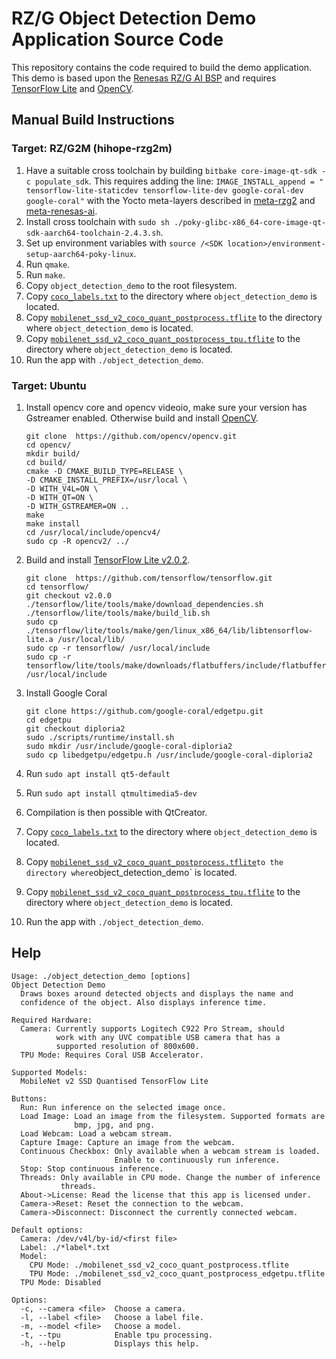 # RZ/G Object Detection Demo Application Source Code

This repository contains the code required to build the demo application.
This demo is based upon the [Renesas RZ/G AI BSP](https://github.com/renesas-rz/meta-renesas-ai)
and requires [TensorFlow Lite](https://github.com/tensorflow/tensorflow/tree/v2.0.2) and [OpenCV](https://opencv.org/).

## Manual Build Instructions
### Target: RZ/G2M (hihope-rzg2m)
1. Have a suitable cross toolchain by building `bitbake core-image-qt-sdk -c populate_sdk`. This requires adding the line:
`IMAGE_INSTALL_append = " tensorflow-lite-staticdev tensorflow-lite-dev google-coral-dev google-coral"`
with the Yocto meta-layers described in [meta-rzg2](https://github.com/renesas-rz/meta-rzg2)
and [meta-renesas-ai](https://github.com/renesas-rz/meta-renesas-ai).
2. Install cross toolchain with `sudo sh ./poky-glibc-x86_64-core-image-qt-sdk-aarch64-toolchain-2.4.3.sh`.
3. Set up environment variables with `source /<SDK location>/environment-setup-aarch64-poky-linux`.
4. Run `qmake`.
5. Run `make`.
6. Copy `object_detection_demo` to the root filesystem.
7. Copy [`coco_labels.txt`](https://github.com/google-coral/edgetpu/blob/master/test_data/coco_labels.txt) to the directory where `object_detection_demo` is located.
8. Copy [`mobilenet_ssd_v2_coco_quant_postprocess.tflite`](https://github.com/google-coral/edgetpu/blob/diploria2/test_data/mobilenet_ssd_v2_coco_quant_postprocess.tflite) to the directory where `object_detection_demo` is located.
9. Copy [`mobilenet_ssd_v2_coco_quant_postprocess_tpu.tflite`](https://github.com/google-coral/edgetpu/blob/diploria2/test_data/mobilenet_ssd_v2_coco_quant_postprocess_edgetpu.tflite) to the directory where `object_detection_demo` is located.
10. Run the app with `./object_detection_demo`.

### Target: Ubuntu
1. Install opencv core and opencv videoio, make sure your version has Gstreamer enabled. Otherwise build and install [OpenCV](https://github.com/opencv/opencv.git).
    ```
    git clone  https://github.com/opencv/opencv.git
    cd opencv/
    mkdir build/
    cd build/
    cmake -D CMAKE_BUILD_TYPE=RELEASE \
    -D CMAKE_INSTALL_PREFIX=/usr/local \
    -D WITH_V4L=ON \
    -D WITH_QT=ON \
    -D WITH_GSTREAMER=ON ..
    make
    make install
    cd /usr/local/include/opencv4/
    sudo cp -R opencv2/ ../
    ```

2. Build and install [TensorFlow Lite v2.0.2](https://github.com/tensorflow/tensorflow/tree/v2.0.2).
    ```
    git clone  https://github.com/tensorflow/tensorflow.git
    cd tensorflow/
    git checkout v2.0.0
    ./tensorflow/lite/tools/make/download_dependencies.sh
    ./tensorflow/lite/tools/make/build_lib.sh
    sudo cp ./tensorflow/lite/tools/make/gen/linux_x86_64/lib/libtensorflow-lite.a /usr/local/lib/
    sudo cp -r tensorflow/ /usr/local/include
    sudo cp -r tensorflow/lite/tools/make/downloads/flatbuffers/include/flatbuffers/ /usr/local/include
    ```
3. Install Google Coral
    ```
    git clone https://github.com/google-coral/edgetpu.git
    cd edgetpu
    git checkout diploria2
    sudo ./scripts/runtime/install.sh
    sudo mkdir /usr/include/google-coral-diploria2
    sudo cp libedgetpu/edgetpu.h /usr/include/google-coral-diploria2
    ```
4. Run `sudo apt install qt5-default`
5. Run `sudo apt install qtmultimedia5-dev`
6. Compilation is then possible with QtCreator.
8. Copy [`coco_labels.txt`](https://github.com/google-coral/edgetpu/blob/master/test_data/coco_labels.txt) to the directory where `object_detection_demo` is located.
9. Copy [`mobilenet_ssd_v2_coco_quant_postprocess.tflite`](https://github.com/google-coral/edgetpu/blob/diploria2/test_data/mobilenet_ssd_v2_coco_quant_postprocess.tflite)` to the directory where `object_detection_demo` is located.
10. Copy [`mobilenet_ssd_v2_coco_quant_postprocess_tpu.tflite`](https://github.com/google-coral/edgetpu/blob/diploria2/test_data/mobilenet_ssd_v2_coco_quant_postprocess_edgetpu.tflite) to the directory where `object_detection_demo` is located.
11. Run the app with `./object_detection_demo`.

## Help
```
Usage: ./object_detection_demo [options]
Object Detection Demo
  Draws boxes around detected objects and displays the name and
  confidence of the object. Also displays inference time.

Required Hardware:
  Camera: Currently supports Logitech C922 Pro Stream, should
          work with any UVC compatible USB camera that has a
          supported resolution of 800x600.
  TPU Mode: Requires Coral USB Accelerator.

Supported Models:
  MobileNet v2 SSD Quantised TensorFlow Lite

Buttons:
  Run: Run inference on the selected image once.
  Load Image: Load an image from the filesystem. Supported formats are
              bmp, jpg, and png.
  Load Webcam: Load a webcam stream.
  Capture Image: Capture an image from the webcam.
  Continuous Checkbox: Only available when a webcam stream is loaded.
                       Enable to continuously run inference.
  Stop: Stop continuous inference.
  Threads: Only available in CPU mode. Change the number of inference
           threads.
  About->License: Read the license that this app is licensed under.
  Camera->Reset: Reset the connection to the webcam.
  Camera->Disconnect: Disconnect the currently connected webcam.

Default options:
  Camera: /dev/v4l/by-id/<first file>
  Label: ./*label*.txt
  Model:
    CPU Mode: ./mobilenet_ssd_v2_coco_quant_postprocess.tflite
    TPU Mode: ./mobilenet_ssd_v2_coco_quant_postprocess_edgetpu.tflite
  TPU Mode: Disabled

Options:
  -c, --camera <file>  Choose a camera.
  -l, --label <file>   Choose a label file.
  -m, --model <file>   Choose a model.
  -t, --tpu            Enable tpu processing.
  -h, --help           Displays this help.
```

